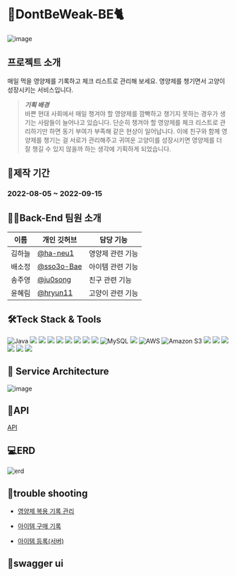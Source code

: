 # :pill:DontBeWeak-BE:cat2:

![image](https://user-images.githubusercontent.com/107821879/189889783-88ce54db-bd70-40c9-a9e8-7d179e96c6fd.jpg)
</br>

## 프로젝트 소개
매일 먹을 영양제를 기록하고 체크 리스트로 관리해 보세요. 영양제를 챙기면서 고양이 성장시키는 서비스입니다.

> ***기획 배경***<br>
> 바쁜 현대 사회에서 매일 챙겨야 할 영양제를 깜빡하고 챙기지 못하는 경우가 생기는 사람들이 늘어나고 있습니다.
단순히 챙겨야 할 영양제를 체크 리스트로 관리하기만 하면 동기 부여가 부족해 같은 현상이 일어납니다.
이에 친구와 함께 영양제를 챙기는 걸 서로가 관리해주고 귀여운 고양이를 성장시키면 영양제를 더 잘 챙길 수 있지 않을까 하는 생각에 기획하게 되었습니다.



## 📆제작 기간
<h3>2022-08-05 ~ 2022-09-15</h3>



## 👩‍💻Back-End 팀원 소개
|이름|개인 깃허브|담당 기능|
|------|---|---|
|김하늘|[@ha-neu1](https://github.com/ha-neu1)|영양제 관련 기능|
|배소정|[@sso3o-Bae](https://github.com/sso3o-Bae)|아이템 관련 기능|
|송주영|[@ju0song](https://github.com/ju0song)|친구 관련 기능|
|윤혜림|[@hryun11](https://github.com/hryun11)|고양이 관련 기능|



## 🛠Teck Stack & Tools
![Java](https://img.shields.io/badge/java11-%23ED8B00.svg?style=for-the-badge&logo=java&logoColor=white)
![](https://img.shields.io/badge/Spring-6DB33F.svg?&style=for-the-badge&logo=Spring&logoColor=white)
<img src="https://img.shields.io/badge/SpringBoot2.6.10-6DB33F?style=for-the-badge&logo=springboot&logoColor=white">
<img src="https://img.shields.io/badge/SpringSecurity2.6.7-6DB33F?style=for-the-badge&logo=springsecurity&logoColor=white">
<img src="https://img.shields.io/badge/Gradle-02303A?style=for-the-badge&logo=gradle&logoColor=white">
<img src="https://img.shields.io/badge/KakaoLogin-FFCD00?style=for-the-badge&logo=kakao&logoColor=white">
<img src="https://img.shields.io/badge/NaverLogin-03C75A?style=for-the-badge&logo=naver&logoColor=white">
<img src="https://img.shields.io/badge/Ubuntu-E95420?style=for-the-badge&logo=ubuntu&logoColor=white">
<img src="https://img.shields.io/badge/Json Web Tokens-000000?style=for-the-badge&logo=jsonwebtokens&logoColor=white">
![MySQL](https://img.shields.io/badge/mysql-%2300f.svg?style=for-the-badge&logo=mysql&logoColor=white) 
<img src="https://img.shields.io/badge/Redis-DC382D?style=for-the-badge&logo=redis&logoColor=white">
![AWS](https://img.shields.io/badge/AWS-%23FF9900.svg?style=for-the-badge&logo=amazon-aws&logoColor=white)
<img alt="Amazon S3" src="https://img.shields.io/badge/Amazon S3-569A31?style=for-the-badge&logo=Amazon S3&logoColor=white">
<img src="https://img.shields.io/badge/Jenkins-D24939?style=for-the-badge&logo=jenkins&logoColor=white">
<img src="https://img.shields.io/badge/Docker-2496ED?style=for-the-badge&logo=docker&logoColor=white">
![](https://img.shields.io/badge/IntelliJ%20IDEA-000000.svg?&style=for-the-badge&logo=IntelliJ%20IDEA&logoColor=white)
<img src="https://img.shields.io/badge/Notion-000000?style=for-the-badge&logo=notion&logoColor=white">
<img src="https://img.shields.io/badge/Swagger-85EA2D?style=for-the-badge&logo=swagger&logoColor=white">
<img src="https://img.shields.io/badge/GitHub-181717?style=for-the-badge&logo=github&logoColor=white">

## :file_folder: Service Architecture

![image](https://user-images.githubusercontent.com/107821879/190452120-eaa05477-abe2-4a47-98b3-a828faa96e20.png)



## 🔗API

[API](https://octagonal-archeology-790.notion.site/7acdcfe28a0b43d7b47e47146ae7acb2?v=e65e0f88c16b4826b7917bb694052ea5)


## 💻ERD

![erd](https://user-images.githubusercontent.com/107821879/190452593-a3bef973-5ead-41dc-b83f-aace468f69ea.PNG)



## :rocket:trouble shooting
  
* [영양제 복용 기록 관리](https://github.com/finalproject-hanghae/DontBeWeak-BE/wiki/%EC%98%81%EC%96%91%EC%A0%9C-%EB%B3%B5%EC%9A%A9-%EA%B8%B0%EB%A1%9D-%EA%B4%80%EB%A6%AC)

* [아이템 구매 기록](https://github.com/finalproject-hanghae/DontBeWeak-BE/wiki/%EC%95%84%EC%9D%B4%ED%85%9C-%EA%B5%AC%EB%A7%A4-%EA%B8%B0%EB%A1%9D)

* [아이템 등록(서버)](https://github.com/finalproject-hanghae/DontBeWeak-BE/wiki/%EC%95%84%EC%9D%B4%ED%85%9C-%EB%93%B1%EB%A1%9D)


## :bookmark:swagger ui

<!-- [swagger ui](http://52.78.29.70/swagger-ui.html/) -->

